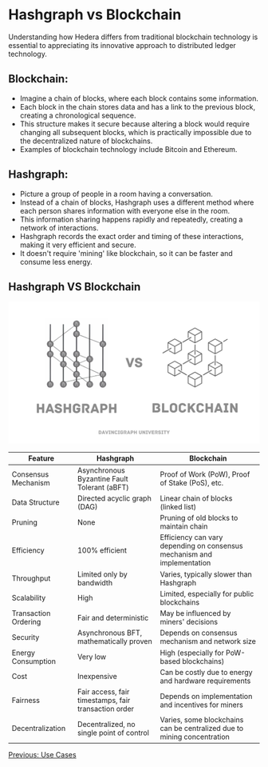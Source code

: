 # Hashgraph vs Blockchain

Understanding how Hedera differs from traditional blockchain technology is essential to appreciating its innovative approach to distributed ledger technology.

## Blockchain:

- Imagine a chain of blocks, where each block contains some information.
- Each block in the chain stores data and has a link to the previous block, creating a chronological sequence.
- This structure makes it secure because altering a block would require changing all subsequent blocks, which is practically impossible due to the decentralized nature of blockchains.
- Examples of blockchain technology include Bitcoin and Ethereum.

## Hashgraph:

- Picture a group of people in a room having a conversation.
- Instead of a chain of blocks, Hashgraph uses a different method where each person shares information with everyone else in the room.
- This information sharing happens rapidly and repeatedly, creating a network of interactions.
- Hashgraph records the exact order and timing of these interactions, making it very efficient and secure.
- It doesn't require 'mining' like blockchain, so it can be faster and consume less energy.

## Hashgraph VS Blockchain

![Hashgraph VS Blockchain](./images/HashgraphVSBlockchain.png)

| Feature              | Hashgraph                                            | Blockchain                                                              |
| -------------------- | ---------------------------------------------------- | ----------------------------------------------------------------------- |
| Consensus Mechanism  | Asynchronous Byzantine Fault Tolerant (aBFT)         | Proof of Work (PoW), Proof of Stake (PoS), etc.                         |
| Data Structure       | Directed acyclic graph (DAG)                         | Linear chain of blocks (linked list)                                    |
| Pruning              | None                                                 | Pruning of old blocks to maintain chain                                 |
| Efficiency           | 100% efficient                                       | Efficiency can vary depending on consensus mechanism and implementation |
| Throughput           | Limited only by bandwidth                            | Varies, typically slower than Hashgraph                                 |
| Scalability          | High                                                 | Limited, especially for public blockchains                              |
| Transaction Ordering | Fair and deterministic                               | May be influenced by miners' decisions                                  |
| Security             | Asynchronous BFT, mathematically proven              | Depends on consensus mechanism and network size                         |
| Energy Consumption   | Very low                                             | High (especially for PoW-based blockchains)                             |
| Cost                 | Inexpensive                                          | Can be costly due to energy and hardware requirements                   |
| Fairness             | Fair access, fair timestamps, fair transaction order | Depends on implementation and incentives for miners                     |
| Decentralization     | Decentralized, no single point of control            | Varies, some blockchains can be centralized due to mining concentration |

[Previous: Use Cases](03-use-cases.md)
